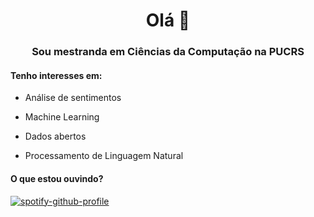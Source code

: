 <h1 align="center">Olá 👋</h1>
<h3 align="center">Sou mestranda em Ciências da Computação na PUCRS</h3>

<h4 align="left">Tenho interesses em:</h4>

- Análise de sentimentos

- Machine Learning

- Dados abertos

- Processamento de Linguagem Natural



<h4 align="left">O que estou ouvindo?</h4>

[![spotify-github-profile](https://spotify-github-profile.vercel.app/api/view?uid=rarigudi&cover_image=true&theme=novatorem&bar_color=22b925&bar_color_cover=false)](https://github.com/kittinan/spotify-github-profile)
